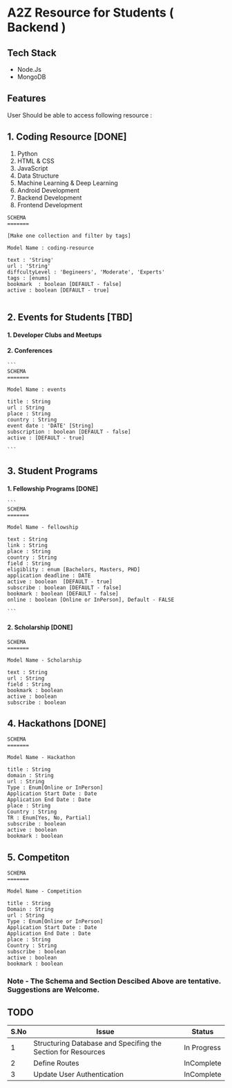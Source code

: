 # A2Z Resource for Students ( Backend )

## Tech Stack 
- Node.Js
- MongoDB

## Features

 User Should be able to access following resource : 

## 1. Coding Resource  [DONE]
   
   1. Python
   2. HTML & CSS
   3. JavaScript
   4. Data Structure
   5. Machine Learning & Deep Learning
   6. Android Development
   7. Backend Development
   8. Frontend Development

   ```
   SCHEMA 
   =======

   [Make one collection and filter by tags]

   Model Name : coding-resource

   text : 'String' 
   url : 'String'
   diffcultyLevel : 'Begineers', 'Moderate', 'Experts'
   tags : [enums]
   bookmark  : boolean [DEFAULT - false]
   active : boolean [DEFAULT - true]


   ```
    
## 2.  Events for Students [TBD]

#### 1. Developer Clubs and Meetups

#### 2. Conferences

    ```
    SCHEMA 
    =======

    Model Name : events
    
    title : String
    url : String
    place : String
    country : String
    event date : 'DATE' [String]
    subscription : boolean [DEFAULT - false]
    active : [DEFAULT - true]

    ```

## 3. Student Programs 
    
#### 1. Fellowship Programs [DONE]

    ```
    SCHEMA
    =======

    Model Name - fellowship 

    text : String
    link : String
    place : String
    country : String
    field : String
    eligiblity : enum [Bachelors, Masters, PHD]
    application deadline : DATE 
    active : boolean  [DEFAULT - true]
    subscribe : boolean [DEFAULT - false]
    bookmark : boolean [DEFAULT - false]
    online : boolean [Online or InPerson], Default - FALSE

    ```

#### 2. Scholarship [DONE]

```
SCHEMA
=======

Model Name - Scholarship

text : String
url : String
field : String
bookmark : boolean
active : boolean
subscribe : boolean

```

## 4. Hackathons [DONE]

```
SCHEMA 
=======

Model Name - Hackathon

title : String
domain : String
url : String
Type : Enum[Online or InPerson]
Application Start Date : Date
Application End Date : Date
place : String
Country : String
TR : Enum[Yes, No, Partial]
subscribe : boolean
active : boolean
bookmark : boolean

```


## 5. Competiton

```
SCHEMA
=======

Model Name - Competition
 
title : String
Domain : String
url : String
Type : Enum[Online or InPerson]
Application Start Date : Date
Application End Date : Date
place : String
Country : String
subscribe : boolean
active : boolean
bookmark : boolean

```

### Note - The Schema and Section Descibed Above are tentative. Suggestions are Welcome.


## TODO 

|S.No | Issue | Status | 
|--   |-------|--------|
|1    |Structuring Database and Specifing the Section for Resources | In  Progress |
|2    | Define Routes | InComplete | 
|3 | Update User Authentication | InComplete |



